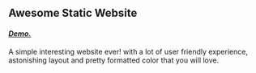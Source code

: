 ## Awesome Static Website
#### *[Demo.](https://calvinkihoro.github.io/website)*
A simple interesting website ever! with a lot of user friendly experience, astonishing layout and pretty formatted color that you will love.
